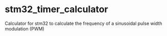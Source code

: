 # stm32_timer_calculator
Calculator for stm32 to calculate the frequency of a sinusoidal pulse width modulation (PWM)
